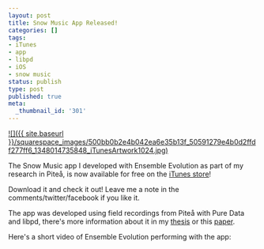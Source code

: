 ```yaml
---
layout: post
title: Snow Music App Released!
categories: []
tags:
- iTunes
- app
- libpd
- iOS
- snow music
status: publish
type: post
published: true
meta:
  _thumbnail_id: '301'
---
```


[![]({{ site.baseurl }}/squarespace_images/500bb0b2e4b042ea6e35b13f_50591279e4b0d2ffdf277ff6_1348014735848_iTunesArtwork1024.jpg)](http://itunes.apple.com/us/app/snow-music/id560849530?ls=1&mt=8)

The Snow Music app I developed with Ensemble Evolution as part of my research in Piteå, is now available for free on the [iTunes store](http://itunes.apple.com/us/app/snow-music/id560849530?ls=1&mt=8)!

Download it and check it out! Leave me a note in the comments/twitter/facebook if you like it.

The app was developed using field recordings from Piteå with Pure Data and libpd, there's more information about it in my [thesis](http://charlesmartin.com.au/2012/6/26/mobile-computer-music-for-percussionists.html) or this [paper](http://charlesmartin.com.au/2012/7/17/paper-in-acmc-2012.html).

Here's a short video of Ensemble Evolution performing with the app:
